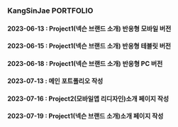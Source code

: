 ### KangSinJae PORTFOLIO

#### 2023-06-13 : Project1(넥슨 브랜드 소개) 반응형 모바일 버전
#### 2023-06-15 : Project1(넥슨 브랜드 소개) 반응형 테블릿 버전
#### 2023-06-18 : Project1(넥슨 브랜드 소개) 반응형 PC 버전
#### 2023-07-13 : 메인 포트폴리오 작성
#### 2023-07-16 : Project2(모바일앱 리디자인)소개 페이지 작성 
#### 2023-07-19 : Project1(넥슨 브랜드 소개)소개 페이지 작성 


<!--
**KangSinJae/KangSinJae** is a ✨ _special_ ✨ repository because its `README.md` (this file) appears on your GitHub profile.

Here are some ideas to get you started:

- 🔭 I’m currently working on ...
- 🌱 I’m currently learning ...
- 👯 I’m looking to collaborate on ...
- 🤔 I’m looking for help with ...
- 💬 Ask me about ...
- 📫 How to reach me: ...
- 😄 Pronouns: ...
- ⚡ Fun fact: ...
-->
